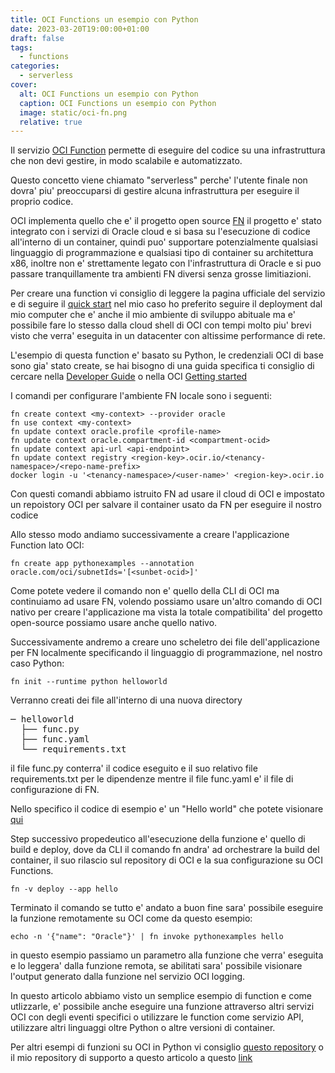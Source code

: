 ```yaml
---
title: OCI Functions un esempio con Python
date: 2023-03-20T19:00:00+01:00
draft: false
tags:
  - functions
categories:
  - serverless
cover:
  alt: OCI Functions un esempio con Python
  caption: OCI Functions un esempio con Python
  image: static/oci-fn.png
  relative: true
---
```


Il servizio [OCI Function](https://www.oracle.com/cloud/cloud-native/functions/) permette di eseguire del codice su una infrastruttura che non devi gestire, in modo scalabile e automatizzato.

Questo concetto viene chiamato "serverless" perche' l'utente finale non dovra' piu' preoccuparsi di gestire alcuna infrastruttura per eseguire il proprio codice.

OCI implementa quello che e' il progetto open source [FN](https://fnproject.io/) il progetto e' stato integrato con i servizi di Oracle cloud e si basa su l'esecuzione di codice all'interno di un container, quindi puo' supportare potenzialmente qualsiasi linguaggio di programmazione e qualsiasi tipo di container su architettura x86, inoltre non e' strettamente legato con l'infrastruttura di Oracle e si puo passare tranquillamente tra ambienti FN diversi senza grosse limitiazioni.

Per creare una function vi consiglio di leggere la pagina ufficiale del servizio e di seguire il [quick start](https://docs.oracle.com/en-us/iaas/Content/Functions/Tasks/functionsquickstartguidestop.htm) nel mio caso ho preferito seguire il deployment dal mio computer che e' anche il mio ambiente di sviluppo abituale ma e' possibile fare lo stesso dalla cloud shell di OCI con tempi molto piu' brevi visto che verra' eseguita in un datacenter con altissime performance di rete.

L'esempio di questa function e' basato su Python, le credenziali OCI di base sono gia' stato create, se hai bisogno di una guida specifica ti consiglio di cercare nella [Developer Guide](https://docs.oracle.com/en-us/iaas/Content/API/Concepts/devtoolslanding.htm) o nella OCI [Getting started](https://docs.oracle.com/en-us/iaas/Content/GSG/Concepts/get-account.htm)

I comandi per configurare l'ambiente FN locale sono i seguenti:

```console
fn create context <my-context> --provider oracle
fn use context <my-context>
fn update context oracle.profile <profile-name>
fn update context oracle.compartment-id <compartment-ocid>
fn update context api-url <api-endpoint>
fn update context registry <region-key>.ocir.io/<tenancy-namespace>/<repo-name-prefix>
docker login -u '<tenancy-namespace>/<user-name>' <region-key>.ocir.io
```

Con questi comandi abbiamo istruito FN ad usare il cloud di OCI e impostato un repoistory OCI per salvare il container usato da FN per eseguire il nostro codice

Allo stesso modo andiamo successivamente a creare l'applicazione Function lato OCI:

```console
fn create app pythonexamples --annotation oracle.com/oci/subnetIds='[<sunbet-ocid>]'
```

Come potete vedere il comando non e' quello della CLI di OCI ma continuiamo ad usare FN, volendo possiamo usare un'altro comando di OCI nativo per creare l'applicazione ma vista la totale compatibilita' del progetto open-source possiamo usare anche quello nativo.

Successivamente andremo a creare uno scheletro dei file dell'applicazione per FN localmente specificando il linguaggio di programmazione, nel nostro caso Python:

```console
fn init --runtime python helloworld
```

Verranno creati dei file all'interno di una nuova directory

<pre>
─ helloworld
  ├── func.py
  ├── func.yaml
  └── requirements.txt
</pre>

il file func.py conterra' il codice eseguito e il suo relativo file requirements.txt per le dipendenze mentre il file func.yaml e' il file di configurazione di FN.

Nello specifico il codice di esempio e' un "Hello world" che potete visionare [qui](https://github.com/enricopesce/fn-examples/blob/main/helloworld/func.py)

Step successivo propedeutico all'esecuzione della funzione e' quello di build e deploy, dove da CLI il comando fn andra' ad orchestrare la build del container, il suo rilascio sul repository di OCI e la sua configurazione su OCI Functions.

```console
fn -v deploy --app hello
```

Terminato il comando se tutto e' andato a buon fine sara' possibile eseguire la funzione remotamente su OCI come da questo esempio:

```console
echo -n '{"name": "Oracle"}' | fn invoke pythonexamples hello
```

in questo esempio passiamo un parametro alla funzione che  verra' eseguita e lo leggera' dalla funzione remota, se abilitati sara' possibile visionare l'output generato dalla funzione nel servizio OCI logging.

In questo articolo abbiamo visto un semplice esempio di function e come utlizzarle, e' possibile anche eseguire una funzione attraverso altri servizi OCI con degli eventi specifici o utilizzare le function come servizio API, utilizzare altri linguaggi oltre Python o altre versioni di container.

Per altri esempi di funzioni su OCI in Python vi consiglio [questo repository](https://github.com/oracle-samples/oracle-functions-samples) o il mio repository di supporto a questo articolo a questo [link](https://github.com/enricopesce/fn-examples)